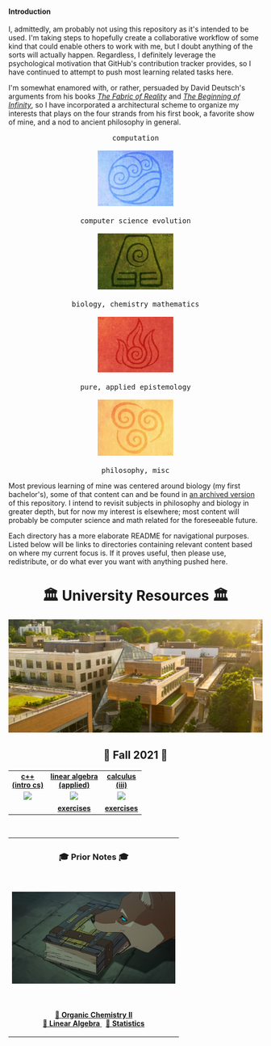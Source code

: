 #### Introduction

I, admittedly, am probably not using this repository as it's intended to be
used. I'm taking steps to hopefully create a collaborative workflow of some
kind that could enable others to work with me, but I doubt anything of the
sorts will actually happen. Regardless, I definitely leverage the psychological
motivation that GitHub's contribution tracker provides, so I have continued to
attempt to push most learning related tasks here.

I'm somewhat enamored with, or rather, persuaded by David Deutsch's arguments
from his books [_The Fabric of
Reality_](https://en.wikipedia.org/wiki/The_Fabric_of_Reality) and [_The
Beginning of
Infinity_](https://en.wikipedia.org/wiki/The_Beginning_of_Infinity), so I have
incorporated a architectural scheme to organize my interests that plays on the
four strands from his first book, a favorite show of mine, and a nod to
ancient philosophy in general.


<p align="center">
<kbd>
  computation
  <br><br>
  <a href=water/ title="computation (water)"><img width="150" src="assets/images/water.jpg" alt="water"></a>
  <br><br>
  computer science
</kbd>
<kbd>
  evolution
  <br><br>
  <a href=earth/ title="evolution (earth)"><img width="150" src="assets/images/earth.jpg" alt="earth"></a>
  <br><br>
  biology, chemistry
</kbd>
<kbd>
  mathematics
  <br><br>
  <a href=fire/ title="mathematics (fire)"><img width="150" src="assets/images/fire.jpg" alt="fire"></a>
  <br><br>
  pure, applied
</kbd>
<kbd>
  epistemology
  <br><br>
  <a href=air/ title="epistemology (air)"><img width="150" src="assets/images/air.jpg" alt="air"></a>
  <br><br>
  philosophy, misc
</kbd>
</p>

Most previous learning of mine was centered around biology (my first
bachelor's), some of that content can and be found in [an archived
version](https://github.com/nosvagor/notes-old) of this repository. I intend to
revisit subjects in philosophy and biology in greater depth, but for now my
interest is elsewhere; most content will probably be computer science
and math related for the foreseeable future.

Each directory has a more elaborate README for navigational purposes. Listed
below will be links to directories containing relevant content based on where
my current focus is. If it proves useful, then please use, redistribute, or do
what ever you want with anything pushed here.

<h1 align="center">🏛️ University Resources 🏛️</h1>
<p align="center">
<kbd>
  <img width="512" src="assets/images/psu.jpg">
</kbd>
</p>

<h2 align="center">🍂 Fall 2021 🍂 </h2>

<table align="center">
  <tr>
    <td align="center"><strong><a href="water/cpp/">c++ <br> (intro cs)</a></strong></td>
    <td align="center"><strong><a href="fire/linear/">linear algebra <br> (applied) </a></strong></td>
    <td align="center"><strong><a href="fire/calculus/">calculus <br> (iii)</a></strong></td>
  </tr>
  <tr>
    <td align="center"><a href="water/cpp/"><img src="assets/images/c++.ico"></a></td>
    <td align="center"><a href="fire/linear/"><img src="assets/images/applied.ico"></a></td>
    <td align="center"><a href="fire/calculus/"><img src="assets/images/lorenz.ico"></a></td>
  </tr>
  <tr>
    <td align="center"></td>
    <td align="center"><strong><a href="https://raw.githubusercontent.com/nosvagor/notes/main/fire/linear/mth-343/applied-linear.pdf">exercises</a></strong></td>
    <td align="center"><strong><a href="https://raw.githubusercontent.com/nosvagor/notes/main/fire/calculus/mth-253/calc-iii.pdf">exercises</a></strong></td>
  </tr>
</table>

<br>

<table align="center">
  <tr>
    <th>
      <h3 align="center">🎓 Prior Notes 🎓 </h2>
    </th>
  </tr>
  <tr>
    <td>
      <p align='center'>
        <br>
        <img width="324" src="assets/images/prior.jpg">
      </p>
    </td>
  </tr>
  <tr>
    <td>
      <p align="center">
        <br>
        <a href="http://raw.githubusercontent.com/nosvagor/notes/master/assets/prior/ch-335.pdf">📓 <strong>Organic Chemistry II</strong>
        </a>
        <br>
        <a href="http://raw.githubusercontent.com/nosvagor/notes/master/assets/prior/mth-261.pdf"> 📓 <strong>Linear Algebra</strong>
        </a>
        &nbsp;
        <a href="http://raw.githubusercontent.com/nosvagor/notes/master/assets/prior/statistics.pdf">📓 <strong>Statistics</strong>
        </a>
      </p>
    </td>
  </tr>
</table>
